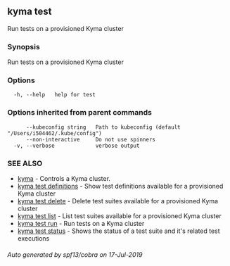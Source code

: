 ## kyma test

Run tests on a provisioned Kyma cluster

### Synopsis

Run tests on a provisioned Kyma cluster

### Options

```
  -h, --help   help for test
```

### Options inherited from parent commands

```
      --kubeconfig string   Path to kubeconfig (default "/Users/i504462/.kube/config")
      --non-interactive     Do not use spinners
  -v, --verbose             verbose output
```

### SEE ALSO

* [kyma](kyma.md)	 - Controls a Kyma cluster.
* [kyma test definitions](kyma_test_definitions.md)	 - Show test definitions available for a provisioned Kyma cluster
* [kyma test delete](kyma_test_delete.md)	 - Delete test suites available for a provisioned Kyma cluster
* [kyma test list](kyma_test_list.md)	 - List test suites available for a provisioned Kyma cluster
* [kyma test run](kyma_test_run.md)	 - Run tests on a Kyma cluster
* [kyma test status](kyma_test_status.md)	 - Shows the status of a test suite and it's related test executions

###### Auto generated by spf13/cobra on 17-Jul-2019
